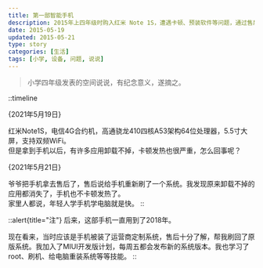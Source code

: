 ```yaml
---
title: 第一部智能手机
description: 2015年上四年级时购入红米 Note 1S，遭遇卡顿、预装软件等问题，通过售后刷机修复，启蒙对于安卓系统的研究，使用至2018年。
date: 2015-05-19
updated: 2015-05-21
type: story
categories: [生活]
tags: [小学, 设备, 问题, 说说]
---
```


> 小学四年级发表的空间说说，有纪念意义，遂摘之。

::timeline

{2021年5月19日}

红米Note1S，电信4G合约机，高通骁龙410四核A53架构64位处理器，5.5寸大屏，支持双频WiFi。\
但是拿到手机以后，有许多应用卸载不掉，卡顿发热也很严重，怎么回事呢？

{2021年5月21日}

爷爷把手机拿去售后了，售后说给手机重新刷了一个系统。我发现原来卸载不掉的应用都消失了，手机也不卡顿发热了。\
家里人都说，年轻人学手机学电脑就是快。
::

::alert{title="注"}
后来，这部手机一直用到了2018年。

现在看来，当时应该是手机被装了运营商定制系统，售后十分了解，帮我刷回了原版系统。我加入了MIUI开发版计划，每周五都会发布新的系统版本。我也学习了root、刷机、给电脑重装系统等等技能。
::
